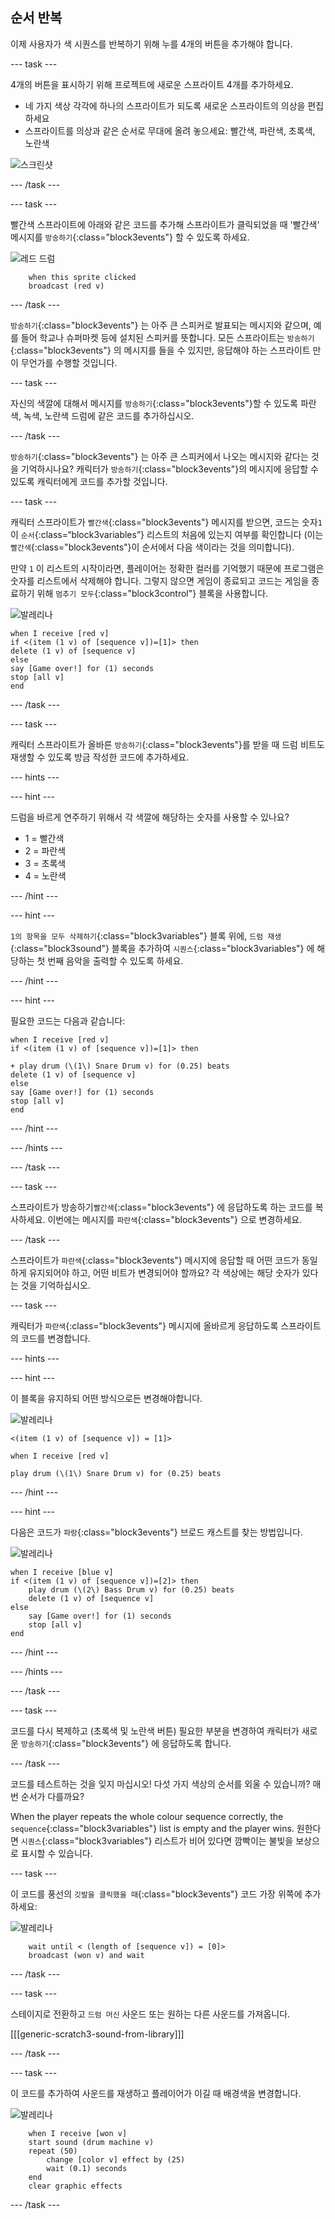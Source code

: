 ## 순서 반복

이제 사용자가 색 시퀀스를 반복하기 위해 누를 4개의 버튼을 추가해야 합니다.

\--- task \---

4개의 버튼을 표시하기 위해 프로젝트에 새로운 스프라이트 4개를 추가하세요.

+ 네 가지 색상 각각에 하나의 스프라이트가 되도록 새로운 스프라이트의 의상을 편집하세요
+ 스프라이트를 의상과 같은 순서로 무대에 올려 놓으세요: 빨간색, 파란색, 초록색, 노란색

![스크린샷](images/colour-drums.png)

\--- /task \---

\--- task \---

빨간색 스프라이트에 아래와 같은 코드를 추가해 스프라이트가 클릭되었을 때 '빨간색' 메시지를 `방송하기`{:class="block3events"} 할 수 있도록 하세요.

![레드 드럼](images/red_drum.png)

```blocks3
    when this sprite clicked
    broadcast (red v)
```

\--- /task \---

`방송하기`{:class="block3events"} 는 아주 큰 스피커로 발표되는 메시지와 같으며, 예를 들어 학교나 슈퍼마켓 등에 설치된 스피커를 뜻합니다. 모든 스프라이트는 `방송하기`{:class="block3events"} 의 메시지를 들을 수 있지만, 응답해야 하는 스프라이트 만이 무언가를 수행할 것입니다.

\--- task \---

자신의 색깔에 대해서 메시지를 `방송하기`{:class="block3events"}할 수 있도록 파란색, 녹색, 노란색 드럼에 같은 코드를 추가하십시오.

\--- /task \---

`방송하기`{:class="block3events"} 는 아주 큰 스피커에서 나오는 메시지와 같다는 것을 기억하시나요? 캐릭터가 `방송하기`{:class="block3events"}의 메시지에 응답할 수 있도록 캐릭터에게 코드를 추가할 것입니다.

\--- task \---

캐릭터 스프라이트가 `빨간색`{:class="block3events"} 메시지를 받으면, 코드는 숫자`1`이 `순서`{:class=“block3variables”} 리스트의 처음에 있는지 여부를 확인합니다 (이는 `빨간색`{:class="block3events"}이 순서에서 다음 색이라는 것을 의미합니다).

만약 `1` 이 리스트의 시작이라면, 플레이어는 정확한 컬러를 기억했기 때문에 프로그램은 숫자를 리스트에서 삭제해야 합니다. 그렇지 않으면 게임이 종료되고 코드는 게임을 종료하기 위해 `멈추기 모두`{:class="block3control"} 블록을 사용합니다.

![발레리나](images/ballerina.png)

```blocks3
when I receive [red v]
if <(item (1 v) of [sequence v])=[1]> then
delete (1 v) of [sequence v]
else
say [Game over!] for (1) seconds
stop [all v]
end
```

\--- /task \---

\--- task \---

캐릭터 스프라이트가 올바른 `방송하기`{:class="block3events"}를 받을 때 드럼 비트도 재생할 수 있도록 방금 작성한 코드에 추가하세요.

\--- hints \---

\--- hint \---

드럼을 바르게 연주하기 위해서 각 색깔에 해당하는 숫자를 사용할 수 있나요?

+ 1 = 빨간색
+ 2 = 파란색
+ 3 = 초록색
+ 4 = 노란색

\--- /hint \---

\--- hint \---

`1의 항목을 모두 삭제하기`{:class="block3variables"} 블록 위에, `드럼 재생`{:class="block3sound"} 블록을 추가하여 `시퀀스`{:class="block3variables"} 에 해당하는 첫 번째 음악을 출력할 수 있도록 하세요.

\--- /hint \---

\--- hint \---

필요한 코드는 다음과 같습니다:

```blocks3
when I receive [red v]
if <(item (1 v) of [sequence v])=[1]> then

+ play drum (\(1\) Snare Drum v) for (0.25) beats
delete (1 v) of [sequence v]
else
say [Game over!] for (1) seconds
stop [all v]
end
```

\--- /hint \---

\--- /hints \---

\--- /task \---

\--- task \---

스프라이트가 방송하기`빨간색`{:class="block3events"} 에 응답하도록 하는 코드를 복사하세요. 이번에는 메시지를 `파란색`{:class="block3events"} 으로 변경하세요.

\--- /task \---

스프라이트가 `파란색`{:class="block3events"} 메시지에 응답할 때 어떤 코드가 동일하게 유지되어야 하고, 어떤 비트가 변경되어야 할까요? 각 색상에는 해당 숫자가 있다는 것을 기억하십시오.

\--- task \---

캐릭터가 `파란색`{:class="block3events"} 메시지에 올바르게 응답하도록 스프라이트의 코드를 변경합니다.

\--- hints \---

\--- hint \---

이 블록을 유지하되 어떤 방식으로든 변경해야합니다.

![발레리나](images/ballerina.png)

```blocks3
<(item (1 v) of [sequence v]) = [1]>

when I receive [red v]

play drum (\(1\) Snare Drum v) for (0.25) beats
```

\--- /hint \---

\--- hint \---

다음은 코드가 `파랑`{:class="block3events"} 브로드 캐스트를 찾는 방법입니다.

![발레리나](images/ballerina.png)

```blocks3
when I receive [blue v]
if <(item (1 v) of [sequence v])=[2]> then
    play drum (\(2\) Bass Drum v) for (0.25) beats
    delete (1 v) of [sequence v]
else
    say [Game over!] for (1) seconds
    stop [all v]
end
```

\--- /hint \---

\--- /hints \---

\--- /task \---

\--- task \---

코드를 다시 복제하고 (초록색 및 노란색 버튼) 필요한 부분을 변경하여 캐릭터가 새로운 `방송하기`{:class="block3events"} 에 응답하도록 합니다.

\--- /task \---

코드를 테스트하는 것을 잊지 마십시오! 다섯 가지 색상의 순서를 외울 수 있습니까? 매번 순서가 다를까요?

When the player repeats the whole colour sequence correctly, the `sequence`{:class="block3variables"} list is empty and the player wins. 원한다면 `시퀀스`{:class="block3variables"} 리스트가 비어 있다면 깜빡이는 불빛을 보상으로 표시할 수 있습니다.

\--- task \---

이 코드를 풍선의 `깃발을 클릭했을 때`{:class="block3events"} 코드 가장 위쪽에 추가하세요:

![발레리나](images/ballerina.png)

```blocks3
    wait until < (length of [sequence v]) = [0]>
    broadcast (won v) and wait
```

\--- /task \---

\--- task \---

스테이지로 전환하고 `드럼 머신` 사운드 또는 원하는 다른 사운드를 가져옵니다.

[[[generic-scratch3-sound-from-library]]]

\--- /task \---

\--- task \---

이 코드를 추가하여 사운드를 재생하고 플레이어가 이길 때 배경색을 변경합니다.

![발레리나](images/stage.png)

```blocks3
    when I receive [won v]
    start sound (drum machine v)
    repeat (50)
        change [color v] effect by (25)
        wait (0.1) seconds
    end
    clear graphic effects
```

\--- /task \---